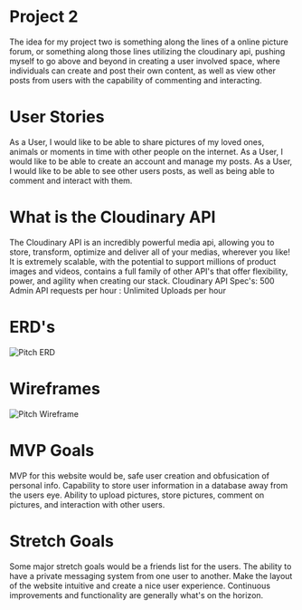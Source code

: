 # Project 2
The idea for my project two is something along the lines of a online picture forum, or something along those lines utilizing the cloudinary api, pushing myself to go above and beyond in creating a user involved space, where individuals can create and post their own content, as well as view other posts from users with the capability of commenting and interacting. 

# User Stories
As a User, I would like to be able to share pictures of my loved ones, animals or moments in time with other people on the internet.
As a User, I would like to be able to create an account and manage my posts.
As a User, I would like to be able to see other users posts, as well as being able to comment and interact with them.

# What is the Cloudinary API
The Cloudinary API is an incredibly powerful media api, allowing you to store, transform, optimize and deliver all of your medias, wherever you like! It is extremely scalable, with the potential to support millions of product images and videos, contains a full family of other API's that offer flexibility, power, and agility when creating our stack.
Cloudinary API Spec's: 500 Admin API requests per hour
                     : Unlimited Uploads per hour

# ERD's
![Pitch ERD]()

# Wireframes
![Pitch Wireframe]()

# MVP Goals
MVP for this website would be, safe user creation and obfusication of personal info. Capability to store user information in a database away from the users eye. Ability to upload pictures, store pictures, comment on pictures, and interaction with other users.

# Stretch Goals
Some major stretch goals would be a friends list for the users. The ability to have a private messaging system from one user to another. Make the layout of the website intuitive and create a nice user experience. Continuous improvements and functionality are generally what's on the horizon.